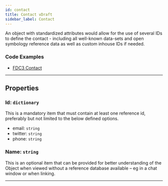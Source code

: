 ```yaml
---
id: contact
title: Contact vDraft
sidebar_label: Contact
---
```


An object with standardized attributes would allow for the use of several IDs to define the contact - including all well-known data-sets and open symbology reference data as well as custom inhouse IDs if needed.

### Code Examples

* [FDC3 Contact](https://github.com/FDC3/ContextData/blob/master/src/examples/Contact.ts)

---

## Properties

###  Id: `dictionary`

This is a <span class="mandatory property">mandatory</span> item that must contain at least one reference id, preferably but not limited to the below defined options.

* <span class="reference">email: `string`</span>
* <span class="reference">twitter: `string`</span>
* <span class="reference">phone: `string`</span>

###  Name: `string`

This is an <span class="optional property">optional</span> item that can be provided for better understanding of the Object when viewed without a reference database available – eg in a chat window or when linking.

---